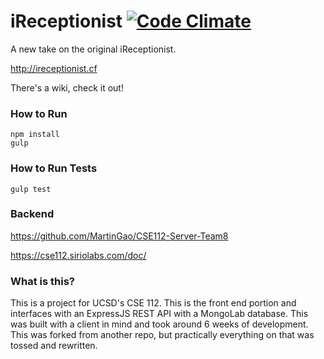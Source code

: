 # iReceptionist [![Code Climate](https://codeclimate.com/github/peyao/iReceptionist/badges/gpa.svg)](https://codeclimate.com/github/peyao/iReceptionist)

A new take on the original iReceptionist.

http://ireceptionist.cf

There's a wiki, check it out!

### How to Run

    npm install
    gulp

### How to Run Tests

    gulp test


### Backend

https://github.com/MartinGao/CSE112-Server-Team8

https://cse112.siriolabs.com/doc/

### What is this?

This is a project for UCSD's CSE 112. This is the front end portion and interfaces with an ExpressJS REST API with a MongoLab database. This was built with a client in mind and took around 6 weeks of development. This was forked from another repo, but practically everything on that was tossed and rewritten.
